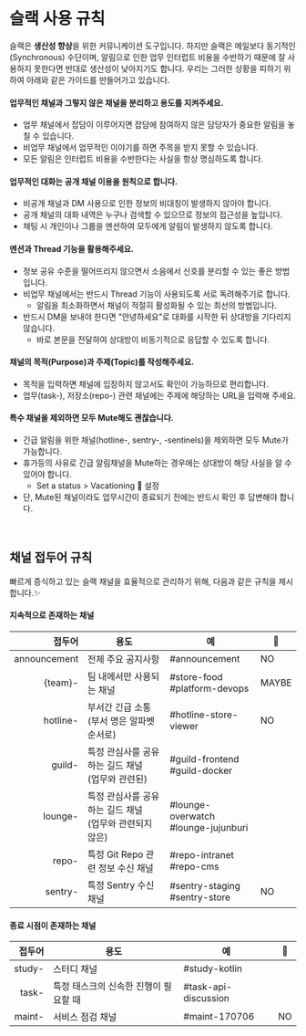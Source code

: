 # 슬랙 사용 규칙

슬랙은 **생산성 향상**을 위한 커뮤니케이션 도구입니다.
하지만 슬랙은 메일보다 동기적인(Synchronous) 수단이며, 알림으로 인한 업무 인터럽트 비용을 수반하기 때문에 잘 사용하지 못한다면 반대로 생산성이 낮아지기도 합니다.
우리는 그러한 상황을 피하기 위하여 아래와 같은 가이드를 만들어가고 있습니다.

#### 업무적인 채널과 그렇지 않은 채널을 분리하고 용도를 지켜주세요.

- 업무 채널에서 잡담이 이루어지면 잡담에 참여하지 않은 담당자가 중요한 알림을 놓칠 수 있습니다.
- 비업무 채널에서 업무적인 이야기를 하면 주목을 받지 못할 수 있습니다.
- 모든 알림은 인터럽트 비용을 수반한다는 사실을 항상 명심하도록 합니다.

#### 업무적인 대화는 공개 채널 이용을 원칙으로 합니다.

- 비공개 채널과 DM 사용으로 인한 정보의 비대칭이 발생하지 않아야 합니다.
- 공개 채널의 대화 내역은 누구나 검색할 수 있으므로 정보의 접근성을 높입니다.
- 채팅 시 개인이나 그룹을 멘션하여 모두에게 알림이 발생하지 않도록 합니다.

#### 멘션과 Thread 기능을 활용해주세요.

- 정보 공유 수준을 떨어뜨리지 않으면서 소음에서 신호를 분리할 수 있는 좋은 방법입니다.
- 비업무 채널에서는 반드시 Thread 기능이 사용되도록 서로 독려해주기로 합니다.
  - 알림을 최소화하면서 채널이 적절히 활성화될 수 있는 최선의 방법입니다.
- 반드시 DM을 보내야 한다면 "안녕하세요"로 대화를 시작한 뒤 상대방을 기다리지 않습니다.
  - 바로 본문을 전달하여 상대방이 비동기적으로 응답할 수 있도록 합니다.

#### 채널의 목적(Purpose)과 주제(Topic)를 작성해주세요.

- 목적을 입력하면 채널에 입장하지 않고서도 확인이 가능하므로 편리합니다.
- 업무(task-), 저장소(repo-) 관련 채널에는 주제에 해당하는 URL을 입력해 주세요.

#### 특수 채널을 제외하면 모두 Mute해도 괜찮습니다.

- 긴급 알림을 위한 채널(hotline-, sentry-, -sentinels)을 제외하면 모두 Mute가 가능합니다.
- 휴가등의 사유로 긴급 알림채널을 Mute하는 경우에는 상대방이 해당 사실을 알 수 있어야 합니다.
  - Set a status > Vacationing 🌴 설정
- 단, Mute된 채널이라도 업무시간이 종료되기 전에는 반드시 확인 후 답변해야 합니다.

<br>

## 채널 접두어 규칙

빠르게 증식하고 있는 슬랙 채널을 효율적으로 관리하기 위해, 다음과 같은 규칙을 제시합니다.✨

#### 지속적으로 존재하는 채널

|          접두어 | 용도                                  | 예                                        | 🔕    |
| -----------: | ----------------------------------- | ---------------------------------------- | ----- |
| announcement | 전체 주요 공지사항                          | &#35;announcement                        | NO    |
|      {team}- | 팀 내에서만 사용되는 채널                      | &#35;store-food<br>&#35;platform-devops  | MAYBE |
|     hotline- | 부서간 긴급 소통<br>(부서 명은 알파벳 순서로)      | &#35;hotline-store-viewer                | NO    |
|       guild- | 특정 관심사를 공유하는 길드 채널<br>(업무와 관련된)     | &#35;guild-frontend<br>&#35;guild-docker |       |
|      lounge- | 특정 관심사를 공유하는 길드 채널<br>(업무와 관련되지 않은) | &#35;lounge-overwatch<br>&#35;lounge-jujunburi |       |
|        repo- | 특정 Git Repo 관련 정보 수신 채널             | &#35;repo-intranet<br>&#35;repo-cms      |       |
|      sentry- | 특정 Sentry 수신 채널                     | &#35;sentry-staging<br>&#35;sentry-store | NO    |

#### 종료 시점이 존재하는 채널

|    접두어 | 용도                    | 예                        | 🔕   |
| -----: | --------------------- | ------------------------ | ---- |
| study- | 스터디 채널                | &#35;study-kotlin        |      |
|  task- | 특정 태스크의 신속한 진행이 필요할 때 | &#35;task-api-discussion |      |
| maint- | 서비스 점검 채널             | &#35;maint-170706        | NO   |
